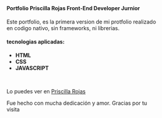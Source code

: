 <!DOCTYPE html>
<html>
    <body>
    <header>
       <!-- <img  src="assets/img/" alt="Rojas" style="max-width: 300px;"> -->
    </header>
    <div style="padding-left: 10%;
    padding-right: 10%;">
        <h4>Portfolio Priscilla Rojas Front-End Developer Jurnior </h4>
            <p>Este portfolio, es la primera version de mi protfolio realizado en codigo nativo, sin frameworks, ni librerias.</p> 
        <h4>tecnologias aplicadas:</h4>
        <ul>
            <li><b>HTML</b></li>
            <li><b>CSS</b></li>
            <li><b>JAVASCRIPT</b></li>
        </ul>
        <br>
        <p> Lo puedes ver en <a href="https://priscilla-rojas.github.io/" target="_blanc">Priscilla Rojas</a></p>
        Fue hecho con mucha dedicación y amor. Gracias por tu visita
    </div>
</body>


</html>
